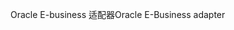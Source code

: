 <span data-ttu-id="6a377-101">Oracle E-business 适配器</span><span class="sxs-lookup"><span data-stu-id="6a377-101">Oracle E-Business adapter</span></span>